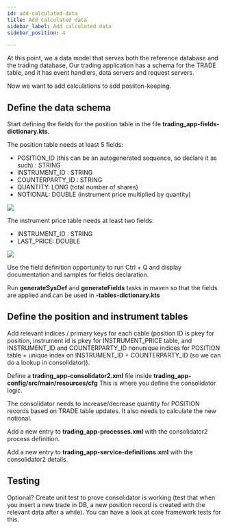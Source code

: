 ```yaml
---
id: add-calculated-data
title: Add calculated data
sidebar_label: Add calculated data
sidebar_position: 4

---
```

At this point, we a data model that serves both the reference database and the trading database, Our trading application has  a schema for the TRADE table, and it has event handlers, data servers and request servers.

Now we want to add calculations to add posiiton-keeping. 

## Define the data schema

Start defining the fields for the position table in the file **trading_app-fields-dictionary.kts**.

The position table needs at least 5 fields:

* POSITION_ID (this can be an autogenerated sequence, so declare it as such) : STRING
* INSTRUMENT_ID : STRING
* COUNTERPARTY_ID : STRING
* QUANTITY: LONG (total number of shares)
* NOTIONAL: DOUBLE (instrument price multiplied by quantity)

![](/img/consolidator-1-nre-fields.png)

The instrument price table needs at least two fields:

* INSTRUMENT_ID : STRING
* LAST_PRICE: DOUBLE

![](/img/fields-for-the-instrument-name-table.png)

Use the field definition opportunity to run Ctrl + Q and display documentation and samples for fields declaration.

Run **generateSysDef** and **generateFields** tasks in maven so that the fields are applied and can be used in **-tables-dictionary.kts**

## Define the position and instrument tables

Add relevant indices / primary keys for each cable (position ID is pkey for position, instrument id is pkey for INSTRUMENT_PRICE table, and INSTRUMENT_ID and COUNTERPARTY_ID nonunique indices for POSITION table + unique index on INSTRUMENT_ID + COUNTERPARTY_ID (so we can do a lookup in consolidator)).

Define a **trading_app-consolidator2.xml** file inside **trading_app-config/src/main/resources/cfg** This is where you define the consolidator logic.

The consolidator needs to increase/decrease quantity for POSITION records based on TRADE table updates. It also needs to calculate the new notional.

Add a new entry to **trading_app-processes.xml** with the consolidator2 process definition.

Add a new entry to **trading_app-service-definitions.xml** with the consolidator2 details.

## Testing

Optional? Create unit test to prove consolidator is working (test that when you insert a new trade in DB, a new position record is created with the relevant data after a while). You can have a look at core framework tests for this.